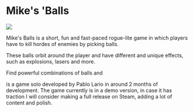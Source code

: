 # Mike's 'Balls

![](https://github.com/Thelario/Mike-Balls/Gifs/mikesBalls.gif)

Mike's Balls is a short, fun and fast-paced rogue-lite game in which players have to kill hordes of enemies by picking balls.

These balls orbit around the player and have different and unique effects, such as explosions, lasers and more.

Find powerful combinations of balls and 

is a game solo developed by Pablo Lario in around 2 months of development. The game currently is in a demo version, in case it has traction I will consider making a full release on Steam, adding a lot of content and polish.
